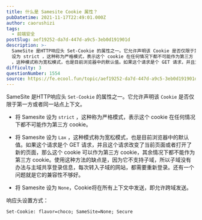 ```yaml
---
title: 什么是 Samesite Cookie 属性？
pubDatetime: 2021-11-17T22:49:01.000Z
author: caorushizi
tags:
  - 前端安全
postSlug: aef19252-da7d-447d-a9c5-3eb0d191901d
description: >-
  SameSite 是HTTP响应头 Set-Cookie 的属性之一。它允许声明该 Cookie 是否仅限于第一方或者同一站点上下文。 将 Samesite
  设为 strict ，这种称为严格模式，表示这个 cookie 在任何情况下都不可能作为第三方 cookie。 将 Samesite 设为 Lax
  ，这种模式称为宽松模式，也是目前浏览器中的默认值。如果这个请求是个 GET 请求，并且这个请求
difficulty: 3
questionNumber: 1554
source: https://fe.ecool.fun/topic/aef19252-da7d-447d-a9c5-3eb0d191901d
---
```


SameSite 是HTTP响应头 `Set-Cookie` 的属性之一。它允许声明该 `Cookie` 是否仅限于第一方或者同一站点上下文。

* 将 Samesite 设为 `strict` ，这种称为严格模式，表示这个 cookie 在任何情况下都不可能作为第三方 cookie。

* 将 Samesite 设为 `Lax` ，这种模式称为宽松模式，也是目前浏览器中的默认值。如果这个请求是个 GET 请求，并且这个请求改变了当前页面或者打开了新的页面，那么这个 cookie 可以作为第三方 cookie，其余情况下都不能作为第三方 cookie。使用这种方法的缺点是，因为它不支持子域，所以子域没有办法与主域共享登录信息，每次转入子域的网站，都需要重新登录。还有一个问题就是它的兼容性不够好。

* 将 Samesite 设为 `None`，Cookie将在所有上下文中发送，即允许跨域发送。

响应头设置方式：
```
Set-Cookie: flavor=choco; SameSite=None; Secure
```

